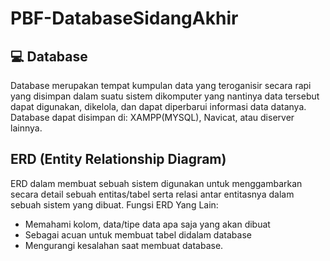 # PBF-DatabaseSidangAkhir
## 💻 Database
Database merupakan tempat kumpulan data yang teroganisir secara rapi yang disimpan dalam suatu sistem dikomputer yang nantinya data tersebut dapat digunakan, dikelola, dan dapat diperbarui informasi data datanya.
Database dapat disimpan di: XAMPP(MYSQL), Navicat, atau diserver lainnya.
## ERD (Entity Relationship Diagram)
ERD dalam membuat sebuah sistem digunakan untuk menggambarkan secara detail sebuah entitas/tabel serta relasi antar entitasnya dalam sebuah sistem yang dibuat.
Fungsi ERD Yang Lain:
- Memahami kolom, data/tipe data apa saja yang akan dibuat 
- Sebagai acuan untuk membuat tabel didalam database
- Mengurangi kesalahan saat membuat database.
